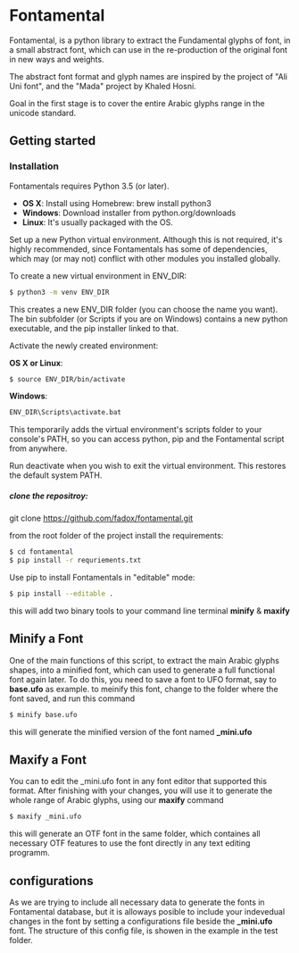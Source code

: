 # Fontamental

Fontamental, is a python library to extract the Fundamental glyphs of font, in a small abstract font, which can use in the re-production of the original font in new ways and weights.

The abstract font format and glyph names are inspired by the project of "Ali Uni font", and the "Mada" project by Khaled Hosni.

Goal in the first stage is to cover the entire Arabic glyphs range in the unicode standard.



## Getting started
### Installation
Fontamentals requires Python 3.5 (or later).

- **OS X**:  Install using Homebrew: brew install python3
- **Windows**:  Download installer from python.org/downloads
- **Linux**:  It's usually packaged with the OS.

Set up a new Python virtual environment. Although this is not required, it's highly recommended, since Fontamentals has some of dependencies, which may (or may not) conflict with other modules you installed globally.

To create a new virtual environment in ENV_DIR:
```sh
$ python3 -m venv ENV_DIR
```

This creates a new ENV_DIR folder (you can choose the name you want). 
The bin subfolder (or Scripts if you are on Windows) contains a new python executable, and the pip installer linked to that.

Activate the newly created environment:

**OS X or Linux**: 
```sh
$ source ENV_DIR/bin/activate
```

**Windows**: 
```sh
ENV_DIR\Scripts\activate.bat
```

This temporarily adds the virtual environment's scripts folder to your console's PATH, so you can access python, pip and the Fontamental script from anywhere.

Run deactivate when you wish to exit the virtual environment. This restores the default system PATH.

##### clone the repositroy:
git clone https://github.com/fadox/fontamental.git

from the root folder of the project install the requirements:

```sh
$ cd fontamental
$ pip install -r requriements.txt
```

Use pip to install Fontamentals in "editable" mode:
```sh
$ pip install --editable .
```
this will add two binary tools to your command line terminal **minify** & **maxify**

## Minify a Font
One of the main functions of this script, to extract the main Arabic glyphs shapes, into a minified font, which can used to generate a full functional font again later.
To do this, you need to save a font to UFO format, say to **base.ufo** as example.
to meinify this font, change to the folder where the font saved, and run this command
```sh
$ minify base.ufo
```
this will generate the minified version of the font named **_mini.ufo**

## Maxify a Font
You can to edit the _mini.ufo font in any font editor that supported this format.
After finishing with your changes, you will use it to generate the whole range of Arabic glyphs, using our **maxify** command
```sh
$ maxify _mini.ufo
```
this will generate an OTF font in the same folder, which containes all necessary OTF features to use the font directly in any text editing programm.

## configurations
As we are trying to include all necessary data to generate the fonts in Fontamental database, but it is alloways posible to include your indevedual changes in the font by setting a configurations file beside the **_mini.ufo** font. The structure of this config file, is showen in the example in the test folder.

